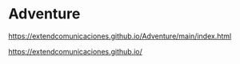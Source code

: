 # Adventure

https://extendcomunicaciones.github.io/Adventure/main/index.html

https://extendcomunicaciones.github.io/
